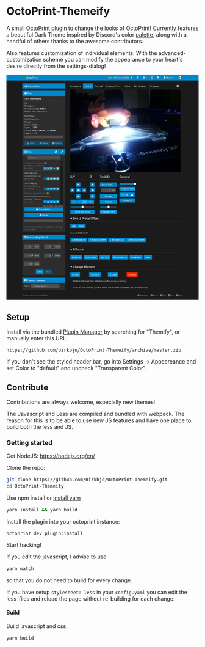 # OctoPrint-Themeify

A small [OctoPrint](https://github.com/foosel/OctoPrint) plugin to change the looks of OctoPrint!
Currently features a beautiful Dark Theme inspired by Discord's color [palette](https://discordapp.com/branding), along with a handful of others thanks to the awesome contributors.

Also features customization of individual elements. With the advanced-customization scheme you can modify the appearance to your heart's desire directly from the settings-dialog!




 ![](extras/metroblue.png) 
## Setup

Install via the bundled [Plugin Manager](https://github.com/foosel/OctoPrint/wiki/Plugin:-Plugin-Manager) by searching for "Themify", or
manually enter this URL:

    https://github.com/birkbjo/OctoPrint-Themeify/archive/master.zip


If you don't see the styled header bar, go into Settings -> Appeareance and set Color to "default" and uncheck "Transparent Color".

## Contribute

Contributions are always welcome, especially new themes!

The Javascript and Less are compiled and bundled with webpack.
The reason for this is to be able to use new JS features and have one place to build both the less and JS.

### Getting started

Get NodeJS: https://nodejs.org/en/

Clone the repo:
```bash
git clone https://github.com/Birkbjo/OctoPrint-Themeify.git
cd OctoPrint-Themeify
```

Use npm install or [install yarn](https://yarnpkg.com/lang/en/docs/install/#windows-tab)

```bash
yarn install && yarn build
```

Install the plugin into your octoprint instance:
```
octoprint dev plugin:install
```
Start hacking! 

If you edit the javascript, I advise to use
```bash
yarn watch
```
so that you do not need to build for every change.

If you have setup `stylesheet: less` in your `config.yaml` you can edit the less-files and reload the page without re-building for each change.

#### Build

Build javascript and css:
```bash
yarn build
```
